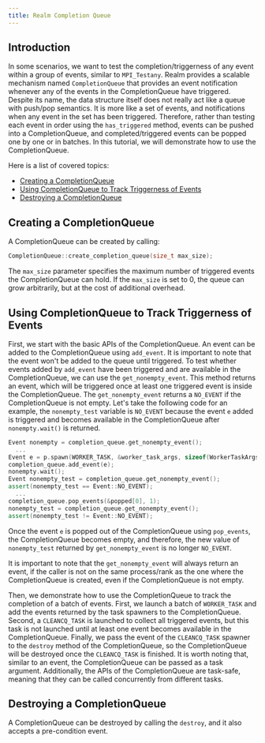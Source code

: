 ```yaml
---
title: Realm Completion Queue
---
```


## Introduction
In some scenarios, we want to test the completion/triggerness of any event
within a group of events, similar to `MPI_Testany`. 
Realm provides a scalable mechanism named `CompletionQueue` that
provides an event notification whenever any of the events in the CompletionQueue have triggered.
Despite its name, the data structure itself does not really act like a queue with 
push/pop semantics. It is more like a set of events, and notifications 
when any event in the set has been triggered.
Therefore, rather than testing each
event in order using the `has_triggered` method, events can be pushed into a 
CompletionQueue, and completed/triggered events can be popped one by one or in batches.
In this tutorial, we will demonstrate how to use the CompletionQueue.

Here is a list of covered topics:

* [Creating a CompletionQueue](#creating-a-completionqueue)
* [Using CompletionQueue to Track Triggerness of Events](#using-completionqueue-to-track-triggerness-of-events)
* [Destroying a CompletionQueue](#destroying-a-completionqueue)

## Creating a CompletionQueue

A CompletionQueue can be created by calling:

```c++
CompletionQueue::create_completion_queue(size_t max_size);
```

The `max_size` parameter specifies the maximum number of triggered 
events the CompletionQueue can hold. If the `max_size` is set to 0,
the queue can grow arbitrarily, but at the cost of additional overhead.

## Using CompletionQueue to Track Triggerness of Events

First, we start with the basic APIs of the CompletionQueue.
An event can be added to the CompletionQueue using `add_event`. 
It is important to note that the event won't be added to the queue until triggered.
To test whether events added by `add_event` have been triggered and 
are available in the CompletionQueue, we can use the `get_nonempty_event`.
This method returns an event, which will be triggered once 
at least one triggered event is inside the CompletionQueue. 
The `get_nonempty_event` returns a `NO_EVENT` if the CompletionQueue is not empty. 
Let's take the following code for an example, the `nonempty_test` variable is `NO_EVENT` 
because the event `e` added is triggered and becomes available in
the CompletionQueue after `nonempty.wait()` is returned.

```c++
Event nonempty = completion_queue.get_nonempty_event();
  ...
Event e = p.spawn(WORKER_TASK, &worker_task_args, sizeof(WorkerTaskArgs));
completion_queue.add_event(e);
nonempty.wait();
Event nonempty_test = completion_queue.get_nonempty_event();
assert(nonempty_test == Event::NO_EVENT);
  ...
completion_queue.pop_events(&popped[0], 1);
nonempty_test = completion_queue.get_nonempty_event();
assert(nonempty_test != Event::NO_EVENT);
```

Once the event `e` is popped out of the CompletionQueue using `pop_events`, 
the CompletionQueue becomes empty, and therefore, the new value of `nonempty_test` 
returned by `get_nonempty_event` is no longer `NO_EVENT`.

It is important to note that the `get_nonempty_event` will always return an event, 
if the caller is not on the same process/rank as 
the one where the CompletionQueue is created, even if the CompletionQueue
is not empty.

Then, we demonstrate how to use the CompletionQueue to track
the completion of a batch of events. First, we launch a 
batch of `WORKER_TASK` and add the events returned by the task spawners 
to the CompletionQueue. Second, a `CLEANCQ_TASK` is 
launched to collect all triggered events, but this task is not launched 
until at least one event becomes available in the CompletionQueue. 
Finally, we pass the event of the `CLEANCQ_TASK` spawner to the `destroy` 
method of the CompletionQueue, so the CompletionQueue will be destroyed 
once the `CLEANCQ_TASK` is finished. It is worth noting that, similar to an event, 
the CompletionQueue can be passed as a task argument. Additionally, 
the APIs of the CompletionQueue are task-safe, meaning that they can 
be called concurrently from different tasks.

## Destroying a CompletionQueue

A CompletionQueue can be destroyed by calling the `destroy`, and
it also accepts a pre-condition event.
